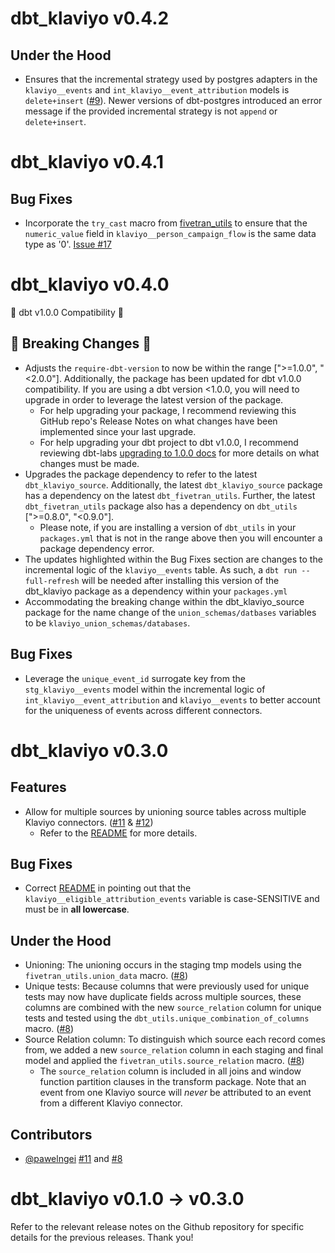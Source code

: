 # dbt_klaviyo v0.4.2

## Under the Hood
- Ensures that the incremental strategy used by postgres adapters in the `klaviyo__events` and `int_klaviyo__event_attribution` models is `delete+insert` ([#9](https://github.com/fivetran/dbt_klaviyo/pull/9)). Newer versions of dbt-postgres introduced an error message if the provided incremental strategy is not `append` or `delete+insert`.

# dbt_klaviyo v0.4.1
## Bug Fixes
- Incorporate the `try_cast` macro from [fivetran_utils](https://github.com/fivetran/dbt_fivetran_utils/tree/releases/v0.3.latest) to ensure that the `numeric_value` field in `klaviyo__person_campaign_flow` is the same data type as '0'. [Issue #17](https://github.com/fivetran/dbt_klaviyo/issues/17)

# dbt_klaviyo v0.4.0
🎉 dbt v1.0.0 Compatibility 🎉
## 🚨 Breaking Changes 🚨
- Adjusts the `require-dbt-version` to now be within the range [">=1.0.0", "<2.0.0"]. Additionally, the package has been updated for dbt v1.0.0 compatibility. If you are using a dbt version <1.0.0, you will need to upgrade in order to leverage the latest version of the package.
  - For help upgrading your package, I recommend reviewing this GitHub repo's Release Notes on what changes have been implemented since your last upgrade.
  - For help upgrading your dbt project to dbt v1.0.0, I recommend reviewing dbt-labs [upgrading to 1.0.0 docs](https://docs.getdbt.com/docs/guides/migration-guide/upgrading-to-1-0-0) for more details on what changes must be made.
- Upgrades the package dependency to refer to the latest `dbt_klaviyo_source`. Additionally, the latest `dbt_klaviyo_source` package has a dependency on the latest `dbt_fivetran_utils`. Further, the latest `dbt_fivetran_utils` package also has a dependency on `dbt_utils` [">=0.8.0", "<0.9.0"].
  - Please note, if you are installing a version of `dbt_utils` in your `packages.yml` that is not in the range above then you will encounter a package dependency error.
- The updates highlighted within the Bug Fixes section are changes to the incremental logic of the `klaviyo__events` table. As such, a `dbt run --full-refresh` will be needed after installing this version of the dbt_klaviyo package as a dependency within your `packages.yml`
- Accommodating the breaking change within the dbt_klaviyo_source package for the name change of the `union_schemas/datbases` variables to be `klaviyo_union_schemas/databases`.

## Bug Fixes
- Leverage the `unique_event_id` surrogate key from the `stg_klaviyo__events` model within the incremental logic of `int_klaviyo__event_attribution` and `klaviyo__events` to better account for the uniqueness of events across different connectors.

# dbt_klaviyo v0.3.0

## Features
- Allow for multiple sources by unioning source tables across multiple Klaviyo connectors.
([#11](https://github.com/fivetran/dbt_klaviyo/pull/11) & [#12](https://github.com/fivetran/dbt_klaviyo/pull/12))
  - Refer to the [README](https://github.com/fivetran/dbt_klaviyo#unioning-multiple-klaviyo-connectors) for more details.

## Bug Fixes
- Correct [README](https://github.com/fivetran/dbt_klaviyo#attribution-eligible-event-types) in pointing out that the `klaviyo__eligible_attribution_events` variable is case-SENSITIVE and must be in **all lowercase**.

## Under the Hood
- Unioning: The unioning occurs in the staging tmp models using the `fivetran_utils.union_data` macro. ([#8](https://github.com/fivetran/dbt_klaviyo_source/pull/8))
- Unique tests: Because columns that were previously used for unique tests may now have duplicate fields across multiple sources, these columns are combined with the new `source_relation` column for unique tests and tested using the `dbt_utils.unique_combination_of_columns` macro. ([#8](https://github.com/fivetran/dbt_klaviyo/pull/11))
- Source Relation column: To distinguish which source each record comes from, we added a new `source_relation` column in each staging and final model and applied the `fivetran_utils.source_relation` macro. ([#8](https://github.com/fivetran/dbt_klaviyo_source/pull/8))
    - The `source_relation` column is included in all joins and window function partition clauses in the transform package. Note that an event from one Klaviyo source will _never_ be attributed to an event from a different Klaviyo connector.

## Contributors
- [@pawelngei](https://github.com/pawelngei) [#11](https://github.com/fivetran/dbt_klaviyo/pull/11) and [#8](https://github.com/fivetran/dbt_klaviyo_source/pull/8)

# dbt_klaviyo v0.1.0 -> v0.3.0
Refer to the relevant release notes on the Github repository for specific details for the previous releases. Thank you!
